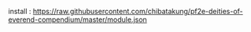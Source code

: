 install : https://raw.githubusercontent.com/chibatakung/pf2e-deities-of-everend-compendium/master/module.json
